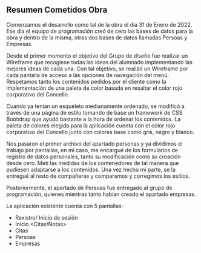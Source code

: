 ## Resumen Cometidos Obra 

Comenzamos el desarrollo como tal de la obra el día 31 de Enero de 2022. Ese día el equipo de programación creó de cero las bases de datos para la obra y dentro de la misma, otras dos bases de datos llamadas Persoas y Empresas.

Desde el primer momento el objetivo del Grupo de diseño fue realizar un Wireframe que recogiese todas las ideas del alumnado implementando las mejores ideas de cada una. Con tal objetivo, se realizó un Wireframe por cada pantalla de acceso a las opciones de navegación del menú. Respetamos tanto los contenidos pedidos por el cliente como la implementación de una paleta de color basada en resaltar el color  rojo corporativo del Concello.

Cuando ya tenían un esqueleto medianamente ordenado, se modificó a través de una página de estilo tomando de base un framework de CSS Bootstrap que ayudó bastante a la hora de ordenar los contenidos. La paleta de colores elegida para la aplicación cuenta con el color rojo corporativo del Concello junto con colores base como gris, negro y blanco. 

Nos pasaron el primer archivo del apartado personas y ya dividimos el trabajo por pantallas, en mi caso, me encargué de los formularios de registro de datos personales, tanto su modificación como su creación desde cero. Metí las medidas de los contenedores de tal manera que pudiesen adaptarse a los contenidos. Una vez hecho mi parte, se la entregué al resto de compañeras y comparamos y corregimos los estilos. 

Posteriormente, el apartado de Persoas fue entregado al grupo de programación, quienes mientras tanto habían creado el apartado empresas. 


La aplicación existente cuenta con 5 pantallas: 
- Rexistro/ Inicio de sesión
- Inicio <Citas/Notas>
- Citas
- Persoas
- Empresas



